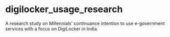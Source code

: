 # digilocker_usage_research
A research study on Millennials’ continuance intention to use e-government services with a focus on DigiLocker in India.
